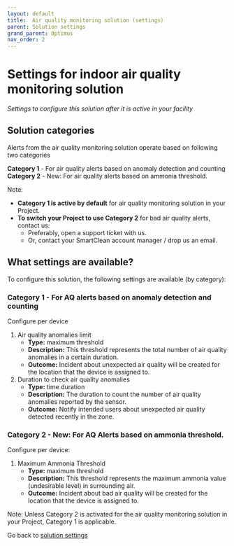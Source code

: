 ```yaml
---
layout: default
title:  Air quality monitoring solution (settings)
parent: Solution settings
grand_parent: Optimus
nav_order: 2
---
```


# Settings for indoor air quality monitoring solution
*Settings to configure this solution after it is active in your facility*

## Solution categories
Alerts from the air quality monitoring solution operate based on following two categories

**Category 1** - For air quality alerts based on anomaly detection and counting
**Category 2** - New: For air quality alerts based on ammonia threshold.

Note:
- **Category 1 is active by default** for air quality monitoring solution in your Project.
- **To switch your Project to use Category 2** for bad air quality alerts, contact us:
  - Preferably, open a support ticket with us. 
  - Or, contact your SmartClean account manager / drop us an email.


## What settings are available?
To configure this solution, the following settings are available (by category):

### Category 1 - For AQ alerts based on anomaly detection and counting

Configure per device
1. Air quality anomalies limit
    - **Type:** maximum threshold
    - **Description:** This threshold represents the total number of air quality anomalies in a certain duration.
    - **Outcome:** Incident about unexpected air quality will be created for the location that the device is assigned to.
2. Duration to check air quality anomalies
    - **Type:** time duration
    - **Description:** The duration to count the number of air quality anomalies reported by the sensor.
    - **Outcome:** Notify intended users about unexpected air quality detected recently in the zone.

### Category 2 - New: For AQ Alerts based on ammonia threshold.

Configure per device:
1. Maximum Ammonia Threshold
    - **Type:** maximum threshold
    - **Description:** This threshold represents the maximum ammonia value (undesirable level) in surrounding air.
    - **Outcome:** Incident about bad air quality will be created for the location that the device is assigned to.
    
Note: Unless Category 2 is activated for the air quality monitoring solution in your Project, Category 1 is applicable.

Go back to [solution settings](/vcs_settings.html)
